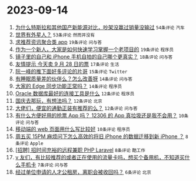 # 2023-09-14

1. [为什么特斯拉和其他国产新能源对比，吵架没赢过销量没输过](https://www.v2ex.com/t/973606) `54条评论` `汽车`
1. [世界有外星人？](https://www.v2ex.com/t/973598) `53条评论` `然而并没有`
1. [求推荐资讯聚合类 app](https://www.v2ex.com/t/973595) `19条评论` `问与答`
1. [作为一个新人，大家是如何快速学习掌握一个老项目的](https://www.v2ex.com/t/973590) `19条评论` `程序员`
1. [镜子里的自己和 iPhone 手机自拍的自己哪个更真实？](https://www.v2ex.com/t/973628) `18条评论` `问与答`
1. [友情提示 今天卖 9 月 28 日的票](https://www.v2ex.com/t/973605) `17条评论` `生活`
1. [阮一峰的推下面好多评论的片哥](https://www.v2ex.com/t/973593) `15条评论` `Twitter`
1. [有睡眠质量差的伙伴么？怎么改善呀](https://www.v2ex.com/t/973610) `14条评论` `问与答`
1. [大家的 Edge 同步功能正常吗？](https://www.v2ex.com/t/973596) `14条评论` `程序员`
1. [Oracle 数据库最好的连接工具是什么](https://www.v2ex.com/t/973618) `12条评论` `程序员`
1. [国庆去那玩，有想法吗？](https://www.v2ex.com/t/973609) `12条评论` `北京`
1. [大佬们，便宜的通勤正装有推荐的么？](https://www.v2ex.com/t/973607) `12条评论` `问与答`
1. [有什么方便好用的抢票 App 吗？ 12306 的 App 真垃圾还是我不会用？](https://www.v2ex.com/t/973617) `10条评论` `问与答`
1. [移动端的 web 页面用什么写比较好](https://www.v2ex.com/t/973599) `10条评论` `程序员`
1. [周五买 15PM 麻烦问下怎么高效的将旧 iPhone 的数据迁移到新 iPhone ？](https://www.v2ex.com/t/973601) `8条评论` `Apple`
1. [[招聘] 招时间充裕的远程兼职 PHP Laravel](https://www.v2ex.com/t/973592) `8条评论` `酷工作`
1. [v 友们，有比较推荐的或者正在使用的流量卡吗，想买个备用机，不知道买什么手机卡](https://www.v2ex.com/t/973600) `7条评论` `问与答`
1. [经过单位申请的人才公租房，离职会被收回吗？](https://www.v2ex.com/t/973597) `6条评论` `北京`
